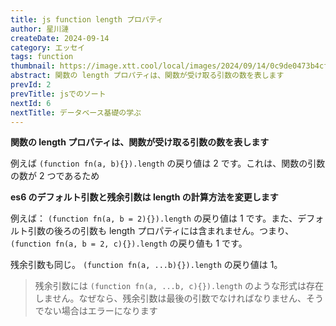 ```yaml
---
title: js function length プロパティ
author: 星川漣
createDate: 2024-09-14
category: エッセイ
tags: function
thumbnail: https://image.xtt.cool/local/images/2024/09/14/0c9de0473b4cfceaf2e386893409125b.jpg
abstract: 関数の length プロパティは、関数が受け取る引数の数を表します
prevId: 2
prevTitle: jsでのソート
nextId: 6
nextTitle: データベース基礎の学ぶ
---
```


**関数の length プロパティは、関数が受け取る引数の数を表します**

例えば `(function fn(a, b){}).length` の戻り値は 2 です。これは、関数の引数の数が 2 つであるため

**es6 のデフォルト引数と残余引数は length の計算方法を変更します**

例えば： `(function fn(a, b = 2){}).length` の戻り値は 1 です。また、デフォルト引数の後ろの引数も length プロパティには含まれません。つまり、`(function fn(a, b = 2, c){}).length` の戻り値も 1 です。

残余引数も同じ。 `(function fn(a, ...b){}).length` の戻り値は 1。

> 残余引数には `(function fn(a, ...b, c){}).length` のような形式は存在しません。なぜなら、残余引数は最後の引数でなければなりません、そうでない場合はエラーになります
